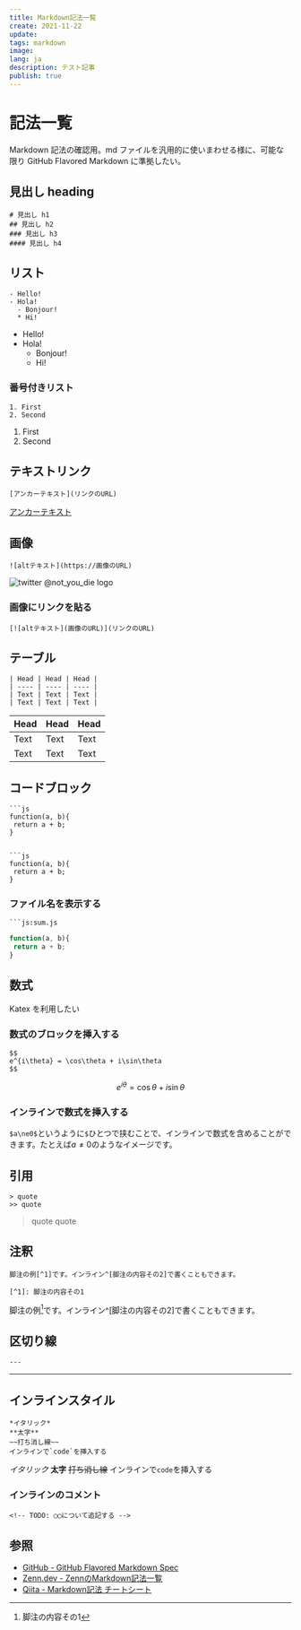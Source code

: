 ```yaml
---
title: Markdown記法一覧
create: 2021-11-22
update:
tags: markdown
image:
lang: ja
description: テスト記事
publish: true
---
```


# 記法一覧

Markdown 記法の確認用。md ファイルを汎用的に使いまわせる様に、可能な限り GitHub Flavored Markdown に準拠したい。

## 見出し heading

```
# 見出し h1
## 見出し h2
### 見出し h3
#### 見出し h4
```

## リスト

```
- Hello!
- Hola!
  - Bonjour!
  * Hi!
```

- Hello!
- Hola!
  - Bonjour!
  * Hi!

### 番号付きリスト

```
1. First
2. Second
```

1. First
2. Second

## テキストリンク

```
[アンカーテキスト](リンクのURL)
```

[アンカーテキスト](#)

## 画像

```
![altテキスト](https://画像のURL)
```

![twitter @not_you_die logo](https://pbs.twimg.com/profile_images/1392923716036689924/fIDxhNo9_400x400.png)


### 画像にリンクを貼る

```
[![altテキスト](画像のURL)](リンクのURL)
```

## テーブル

```
| Head | Head | Head |
| ---- | ---- | ---- |
| Text | Text | Text |
| Text | Text | Text |
```

| Head | Head | Head |
| ---- | ---- | ---- |
| Text | Text | Text |
| Text | Text | Text |

## コードブロック

```
```js
function(a, b){
 return a + b;
}
```
```

```js
function(a, b){
 return a + b;
}
```

### ファイル名を表示する

```
```js:sum.js
```

```js:sum.js
function(a, b){
 return a + b;
}
```

## 数式
Katex を利用したい

### 数式のブロックを挿入する

```
$$
e^{i\theta} = \cos\theta + i\sin\theta
$$
```

$$
e^{i\theta} = \cos\theta + i\sin\theta
$$

### インラインで数式を挿入する

`$a\ne0$`というように`$`ひとつで挟むことで、インラインで数式を含めることができます。たとえば$a\ne0$のようなイメージです。

## 引用

```
> quote
>> quote
```

> quote
> quote

## 注釈
```
脚注の例[^1]です。インライン^[脚注の内容その2]で書くこともできます。

[^1]: 脚注の内容その1
```

脚注の例[^1]です。インライン^[脚注の内容その2]で書くこともできます。

[^1]: 脚注の内容その1

## 区切り線
```
---
```

---

## インラインスタイル
```
*イタリック*
**太字**
~~打ち消し線~~
インラインで`code`を挿入する
```

*イタリック*
**太字**
~~打ち消し線~~
インラインで`code`を挿入する

### インラインのコメント
```
<!-- TODO: ◯◯について追記する -->
```

<!-- TODO: ◯◯について追記する -->


## 参照

- [GitHub - GitHub Flavored Markdown Spec](https://github.github.com/gfm/)
- [Zenn.dev - ZennのMarkdown記法一覧](https://zenn.dev/zenn/articles/markdown-guide)
- [Qiita - Markdown記法 チートシート](https://qiita.com/Qiita/items/c686397e4a0f4f11683d)
